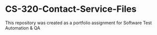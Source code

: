 # CS-320-Contact-Service-Files
This repository was created as a portfolio assignment for Software Test Automation &amp; QA
